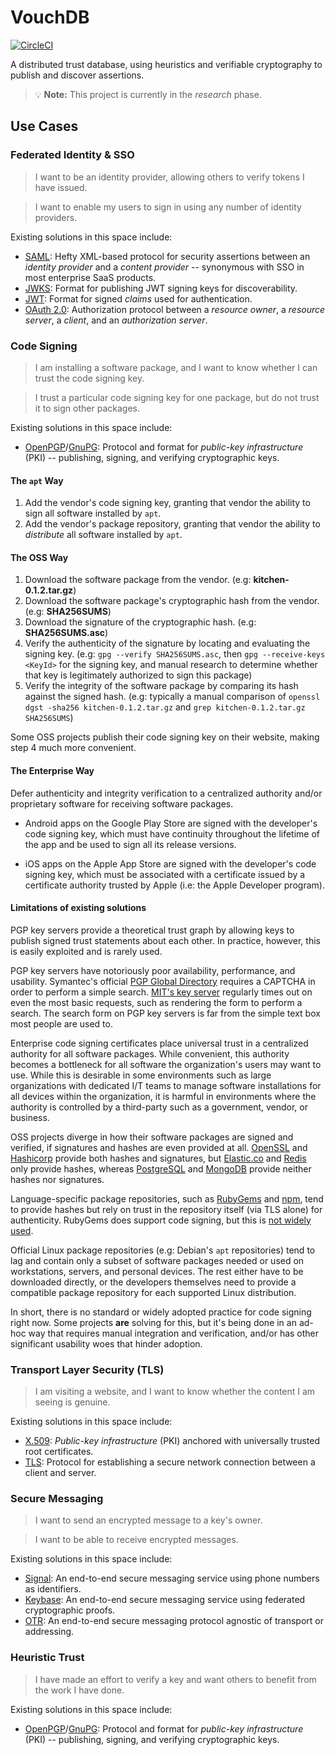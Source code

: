 # VouchDB

[![CircleCI][12]][13]

A distributed trust database, using heuristics and verifiable cryptography to publish and discover assertions.

> 💡 **Note:** This project is currently in the _research_ phase.

## Use Cases

### Federated Identity & SSO

> I want to be an identity provider, allowing others to verify tokens I have issued.

> I want to enable my users to sign in using any number of identity providers.

Existing solutions in this space include:

 * [SAML][2]: Hefty XML-based protocol for security assertions between an *identity provider* and a *content provider* -- synonymous with SSO in most enterprise SaaS products.
 * [JWKS][1]: Format for publishing JWT signing keys for discoverability.
 * [JWT][3]: Format for signed *claims* used for authentication.
 * [OAuth 2.0][4]: Authorization protocol between a *resource owner*, a *resource server*, a *client*, and an *authorization server*.

### Code Signing

> I am installing a software package, and I want to know whether I can trust the code signing key.

> I trust a particular code signing key for one package, but do not trust it to sign other packages.

Existing solutions in this space include:

 * [OpenPGP][6]/[GnuPG][5]: Protocol and format for *public-key infrastructure* (PKI) -- publishing, signing, and verifying cryptographic keys.

#### The `apt` Way

 1. Add the vendor's code signing key, granting that vendor the ability to sign all software installed by `apt`.
 2. Add the vendor's package repository, granting that vendor the ability to _distribute_ all software installed by `apt`.

#### The OSS Way

 1. Download the software package from the vendor. (e.g: **kitchen-0.1.2.tar.gz**)
 2. Download the software package's cryptographic hash from the vendor. (e.g: **SHA256SUMS**)
 3. Download the signature of the cryptographic hash. (e.g: **SHA256SUMS.asc**)
 4. Verify the authenticity of the signature by locating and evaluating the signing key. (e.g: `gpg --verify SHA256SUMS.asc`, then `gpg --receive-keys <KeyId>` for the signing key, and manual research to determine whether that key is legitimately authorized to sign this package)
 5. Verify the integrity of the software package by comparing its hash against the signed hash. (e.g: typically a manual comparison of `openssl dgst -sha256 kitchen-0.1.2.tar.gz` and `grep kitchen-0.1.2.tar.gz SHA256SUMS`)

Some OSS projects publish their code signing key on their website, making step 4
much more convenient.

#### The Enterprise Way

Defer authenticity and integrity verification to a centralized authority and/or
proprietary software for receiving software packages.

 * Android apps on the Google Play Store are signed with the developer's code
   signing key, which must have continuity throughout the lifetime of the app
   and be used to sign all its release versions.

 * iOS apps on the Apple App Store are signed with the developer's code signing
   key, which must be associated with a certificate issued by a certificate
   authority trusted by Apple (i.e: the Apple Developer program).

#### Limitations of existing solutions

PGP key servers provide a theoretical trust graph by allowing keys to publish
signed trust statements about each other. In practice, however, this is easily
exploited and is rarely used.

PGP key servers have notoriously poor availability, performance, and usability.
Symantec's official [PGP Global Directory][14] requires a CAPTCHA in order to
perform a simple search. [MIT's key server][15] regularly times out on even the
most basic requests, such as rendering the form to perform a search. The search
form on PGP key servers is far from the simple text box most people are used to.

Enterprise code signing certificates place universal trust in a centralized
authority for all software packages. While convenient, this authority becomes
a bottleneck for all software the organization's users may want to use. While
this is desirable in some environments such as large organizations with
dedicated I/T teams to manage software installations for all devices within the
organization, it is harmful in environments where the authority is controlled
by a third-party such as a government, vendor, or business.

OSS projects diverge in how their software packages are signed and verified,
if signatures and hashes are even provided at all. [OpenSSL][16] and
[Hashicorp][17] provide both hashes and signatures, but [Elastic.co][18] and
[Redis][19] only provide hashes, whereas [PostgreSQL][20] and [MongoDB][21]
provide neither hashes nor signatures.

Language-specific package repositories, such as [RubyGems][22] and [npm][23],
tend to provide hashes but rely on trust in the repository itself (via TLS alone)
for authenticity. RubyGems does support code signing, but this is
[not widely used][24].

Official Linux package repositories (e.g: Debian's `apt` repositories) tend to
lag and contain only a subset of software packages needed or used on workstations,
servers, and personal devices. The rest either have to be downloaded directly,
or the developers themselves need to provide a compatible package repository
for each supported Linux distribution.

In short, there is no standard or widely adopted practice for code signing
right now. Some projects **are** solving for this, but it's being done in an
ad-hoc way that requires manual integration and verification, and/or has other
significant usability woes that hinder adoption.

### Transport Layer Security (TLS)

> I am visiting a website, and I want to know whether the content I am seeing is genuine.

Existing solutions in this space include:

 * [X.509][7]: *Public-key infrastructure* (PKI) anchored with universally trusted root certificates.
 * [TLS][8]: Protocol for establishing a secure network connection between a client and server.

### Secure Messaging

> I want to send an encrypted message to a key's owner.

> I want to be able to receive encrypted messages.

Existing solutions in this space include:

 * [Signal][9]: An end-to-end secure messaging service using phone numbers as identifiers.
 * [Keybase][10]: An end-to-end secure messaging service using federated cryptographic proofs.
 * [OTR][11]: An end-to-end secure messaging protocol agnostic of transport or addressing.

### Heuristic Trust

> I have made an effort to verify a key and want others to benefit from the work I have done.

Existing solutions in this space include:

 * [OpenPGP][6]/[GnuPG][5]: Protocol and format for *public-key infrastructure* (PKI) -- publishing, signing, and verifying cryptographic keys.

[1]: https://tools.ietf.org/html/rfc7517
[2]: https://www.oasis-open.org/standards#samlv2.0
[3]: https://jwt.io/
[4]: https://oauth.net/2/
[5]: https://gnupg.org/
[6]: https://www.ietf.org/rfc/rfc4880.txt
[7]: https://tools.ietf.org/html/rfc5280
[8]: https://tools.ietf.org/html/rfc5246
[9]: https://www.signal.org/docs/
[10]: https://keybase.io/docs
[11]: https://otr.cypherpunks.ca/
[12]: https://circleci.com/gh/methadox/vouchdb.svg?style=svg
[13]: https://circleci.com/gh/methadox/vouchdb
[14]: https://keyserver.pgp.com/
[15]: https://pgp.mit.edu/
[16]: https://www.openssl.org/source/
[17]: https://www.vaultproject.io/downloads.html
[18]: https://www.elastic.co/downloads/elasticsearch
[19]: https://redis.io/download
[20]: https://www.enterprisedb.com/download-postgresql-binaries
[21]: https://www.mongodb.com/download-center/community
[22]: https://rubygems.org/
[23]: https://www.npmjs.com/
[24]: https://guides.rubygems.org/security/#general
